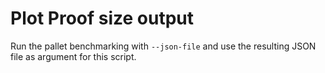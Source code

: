 # Plot Proof size output

Run the pallet benchmarking with `--json-file` and use the resulting JSON file as argument for this script.
